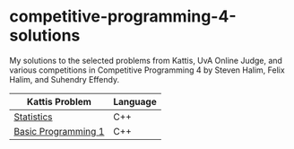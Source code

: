 # competitive-programming-4-solutions
My solutions to the selected problems from Kattis, UvA Online Judge, and various competitions in Competitive Programming 4 by Steven Halim, Felix Halim, and Suhendry Effendy.

| Kattis Problem  | Language |
| ------------- | ------------- |
| [Statistics](./Chapter-1/Kattis/statistics.cpp)  | C++ |
| [Basic Programming 1](./Chapter-1/Kattis/basicprogramming1.cpp) | C++  |
